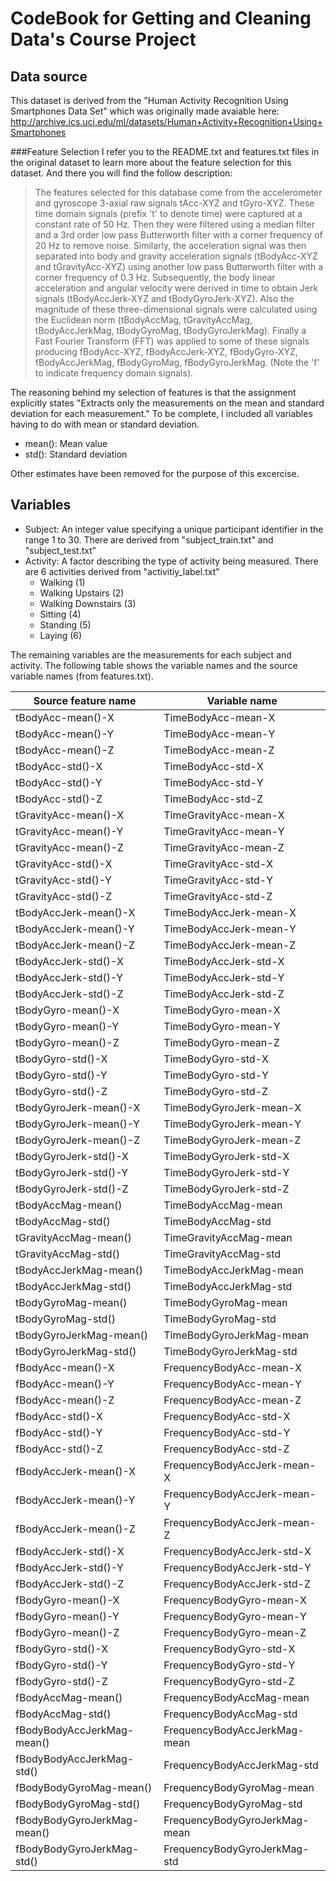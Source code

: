 # CodeBook for Getting and Cleaning Data's Course Project

## Data source
This dataset is derived from the "Human Activity Recognition Using Smartphones Data Set" which was originally made avaiable here: http://archive.ics.uci.edu/ml/datasets/Human+Activity+Recognition+Using+Smartphones

###Feature Selection 
I refer you to the README.txt and features.txt files in the original dataset to learn more about the feature selection for this dataset. And there you will find the follow description:

> The features selected for this database come from the accelerometer and gyroscope 3-axial raw signals tAcc-XYZ and tGyro-XYZ. These time domain signals (prefix 't' to denote time) were captured at a constant rate of 50 Hz. Then they were filtered using a median filter and a 3rd order low pass Butterworth filter with a corner frequency of 20 Hz to remove noise. Similarly, the acceleration signal was then separated into body and gravity acceleration signals (tBodyAcc-XYZ and tGravityAcc-XYZ) using another low pass Butterworth filter with a corner frequency of 0.3 Hz.
> Subsequently, the body linear acceleration and angular velocity were derived in time to obtain Jerk signals (tBodyAccJerk-XYZ and tBodyGyroJerk-XYZ). Also the magnitude of these three-dimensional signals were calculated using the Euclidean norm (tBodyAccMag, tGravityAccMag, tBodyAccJerkMag, tBodyGyroMag, tBodyGyroJerkMag). 
> Finally a Fast Fourier Transform (FFT) was applied to some of these signals producing fBodyAcc-XYZ, fBodyAccJerk-XYZ, fBodyGyro-XYZ, fBodyAccJerkMag, fBodyGyroMag, fBodyGyroJerkMag. (Note the 'f' to indicate frequency domain signals). 

The reasoning behind my selection of features is that the assignment explicitly states "Extracts only the measurements on the mean and standard deviation for each measurement."
To be complete, I included all variables having to do with mean or standard deviation.

* mean(): Mean value
* std(): Standard deviation

Other estimates have been removed for the purpose of this excercise.

## Variables

* Subject: An integer value specifying a unique participant identifier in the range 1 to 30. There are derived from "subject\_train.txt" and "subject_test.txt"
* Activity: A factor describing the type of activity being measured. There are 6 activities derived from "activitiy_label.txt"
	- Walking (1)
	- Walking Upstairs (2)
	- Walking Downstairs (3)
	- Sitting (4)
	- Standing (5)
	- Laying (6)

The remaining variables are the measurements for each subject and activity. The following table shows the variable names and the source variable names (from features.txt).

Source feature name|Variable name
-------|-------
tBodyAcc-mean()-X|TimeBodyAcc-mean-X
tBodyAcc-mean()-Y|TimeBodyAcc-mean-Y
tBodyAcc-mean()-Z|TimeBodyAcc-mean-Z
tBodyAcc-std()-X|TimeBodyAcc-std-X
tBodyAcc-std()-Y|TimeBodyAcc-std-Y
tBodyAcc-std()-Z|TimeBodyAcc-std-Z
tGravityAcc-mean()-X|TimeGravityAcc-mean-X
tGravityAcc-mean()-Y|TimeGravityAcc-mean-Y
tGravityAcc-mean()-Z|TimeGravityAcc-mean-Z
tGravityAcc-std()-X|TimeGravityAcc-std-X
tGravityAcc-std()-Y|TimeGravityAcc-std-Y
tGravityAcc-std()-Z|TimeGravityAcc-std-Z
tBodyAccJerk-mean()-X|TimeBodyAccJerk-mean-X
tBodyAccJerk-mean()-Y|TimeBodyAccJerk-mean-Y
tBodyAccJerk-mean()-Z|TimeBodyAccJerk-mean-Z
tBodyAccJerk-std()-X|TimeBodyAccJerk-std-X
tBodyAccJerk-std()-Y|TimeBodyAccJerk-std-Y
tBodyAccJerk-std()-Z|TimeBodyAccJerk-std-Z
tBodyGyro-mean()-X|TimeBodyGyro-mean-X
tBodyGyro-mean()-Y|TimeBodyGyro-mean-Y
tBodyGyro-mean()-Z|TimeBodyGyro-mean-Z
tBodyGyro-std()-X|TimeBodyGyro-std-X
tBodyGyro-std()-Y|TimeBodyGyro-std-Y
tBodyGyro-std()-Z|TimeBodyGyro-std-Z
tBodyGyroJerk-mean()-X|TimeBodyGyroJerk-mean-X
tBodyGyroJerk-mean()-Y|TimeBodyGyroJerk-mean-Y
tBodyGyroJerk-mean()-Z|TimeBodyGyroJerk-mean-Z
tBodyGyroJerk-std()-X|TimeBodyGyroJerk-std-X
tBodyGyroJerk-std()-Y|TimeBodyGyroJerk-std-Y
tBodyGyroJerk-std()-Z|TimeBodyGyroJerk-std-Z
tBodyAccMag-mean()|TimeBodyAccMag-mean
tBodyAccMag-std()|TimeBodyAccMag-std
tGravityAccMag-mean()|TimeGravityAccMag-mean
tGravityAccMag-std()|TimeGravityAccMag-std
tBodyAccJerkMag-mean()|TimeBodyAccJerkMag-mean
tBodyAccJerkMag-std()|TimeBodyAccJerkMag-std
tBodyGyroMag-mean()|TimeBodyGyroMag-mean
tBodyGyroMag-std()|TimeBodyGyroMag-std
tBodyGyroJerkMag-mean()|TimeBodyGyroJerkMag-mean
tBodyGyroJerkMag-std()|TimeBodyGyroJerkMag-std
fBodyAcc-mean()-X|FrequencyBodyAcc-mean-X
fBodyAcc-mean()-Y|FrequencyBodyAcc-mean-Y
fBodyAcc-mean()-Z|FrequencyBodyAcc-mean-Z
fBodyAcc-std()-X|FrequencyBodyAcc-std-X
fBodyAcc-std()-Y|FrequencyBodyAcc-std-Y
fBodyAcc-std()-Z|FrequencyBodyAcc-std-Z
fBodyAccJerk-mean()-X|FrequencyBodyAccJerk-mean-X
fBodyAccJerk-mean()-Y|FrequencyBodyAccJerk-mean-Y
fBodyAccJerk-mean()-Z|FrequencyBodyAccJerk-mean-Z
fBodyAccJerk-std()-X|FrequencyBodyAccJerk-std-X
fBodyAccJerk-std()-Y|FrequencyBodyAccJerk-std-Y
fBodyAccJerk-std()-Z|FrequencyBodyAccJerk-std-Z
fBodyGyro-mean()-X|FrequencyBodyGyro-mean-X
fBodyGyro-mean()-Y|FrequencyBodyGyro-mean-Y
fBodyGyro-mean()-Z|FrequencyBodyGyro-mean-Z
fBodyGyro-std()-X|FrequencyBodyGyro-std-X
fBodyGyro-std()-Y|FrequencyBodyGyro-std-Y
fBodyGyro-std()-Z|FrequencyBodyGyro-std-Z
fBodyAccMag-mean()|FrequencyBodyAccMag-mean
fBodyAccMag-std()|FrequencyBodyAccMag-std
fBodyBodyAccJerkMag-mean()|FrequencyBodyAccJerkMag-mean
fBodyBodyAccJerkMag-std()|FrequencyBodyAccJerkMag-std
fBodyBodyGyroMag-mean()|FrequencyBodyGyroMag-mean
fBodyBodyGyroMag-std()|FrequencyBodyGyroMag-std
fBodyBodyGyroJerkMag-mean()|FrequencyBodyGyroJerkMag-mean
fBodyBodyGyroJerkMag-std()|FrequencyBodyGyroJerkMag-std
